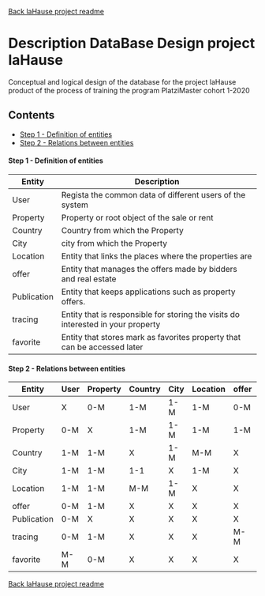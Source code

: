 
[Back laHause project readme ](./README.md)

# Description DataBase Design project laHause

Conceptual and logical design of the database for the project laHause product of the process of training the program PlatziMaster cohort 1-2020

## Contents

-   [Step 1 - Definition of entities](#step-1-definition-of-entities)
-   [Step 2 - Relations between entities](#step-2-relations-between-entities)


#### Step 1 - Definition of entities

Entity  | Description
------- | -------
User | Regista the common data of different users of the system
Property | Property or root object of the sale or rent
Country | Country from which the Property
City | city ​​from which the Property
Location | Entity that links the places where the properties are
offer | Entity that manages the offers made by bidders and real estate
Publication | Entity that keeps applications such as property offers.
tracing | Entity that is responsible for storing the visits do interested in your property
favorite | Entity that stores mark as favorites property that can be accessed later


#### Step 2 - Relations between entities

Entity | User | Property | Country | City | Location | offer | Publication | tracing | favorite
-------|------|----------|---------|------|----------|-------|-------------|---------|---------
User | X | 0-M | 1-M | 1-M | 1-M | 0-M | X | 0-M | M-M
Property | 0-M | X | 1-M | 1-M | 1-M | 1-M | X | 1-M | 0-M
Country | 1-M | 1-M | X | 1-M | M-M | X | X | X | X
City | 1-M | 1-M | 1-1 | X | 1-M | X | X | X | X
Location | 1-M | 1-M | M-M | 1-M | X | X | X | X | X
offer | 0-M | 1-M | X | X | X | X | X | M-M | X
Publication | 0-M | X | X | X | X | X | X | M-M | X
tracing | 0-M | 1-M | X | X | X | M-M | M-M | X | X
favorite | M-M | 0-M | X | X | X | X | X | X | X

[Back laHause project readme ](./README.md)

